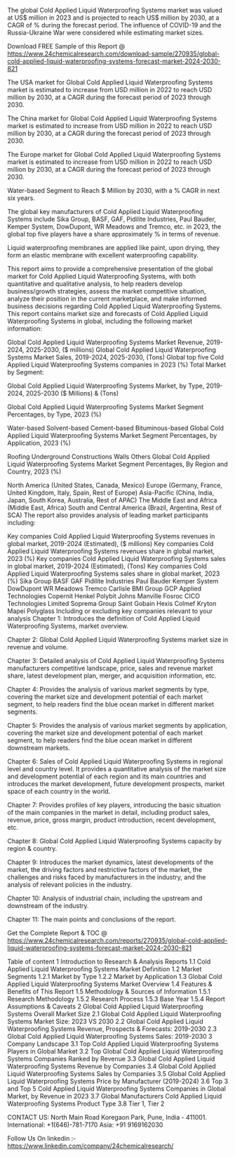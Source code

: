 The global Cold Applied Liquid Waterproofing Systems market was valued at US$ million in 2023 and is projected to reach US$ million by 2030, at a CAGR of % during the forecast period. The influence of COVID-19 and the Russia-Ukraine War were considered while estimating market sizes.

Download FREE Sample of this Report @ https://www.24chemicalresearch.com/download-sample/270935/global-cold-applied-liquid-waterproofing-systems-forecast-market-2024-2030-821

The USA market for Global Cold Applied Liquid Waterproofing Systems market is estimated to increase from USD million in 2022 to reach USD million by 2030, at a CAGR during the forecast period of 2023 through 2030.

The China market for Global Cold Applied Liquid Waterproofing Systems market is estimated to increase from USD million in 2022 to reach USD million by 2030, at a CAGR during the forecast period of 2023 through 2030.

The Europe market for Global Cold Applied Liquid Waterproofing Systems market is estimated to increase from USD million in 2022 to reach USD million by 2030, at a CAGR during the forecast period of 2023 through 2030.

Water-based Segment to Reach $ Million by 2030, with a % CAGR in next six years.

The global key manufacturers of Cold Applied Liquid Waterproofing Systems include Sika Group, BASF, GAF, Pidilite Industries, Paul Bauder, Kemper System, DowDupont, WR Meadows and Tremco, etc. in 2023, the global top five players have a share approximately % in terms of revenue.

Liquid waterproofing membranes are applied like paint, upon drying, they form an elastic membrane with excellent waterproofing capability.

This report aims to provide a comprehensive presentation of the global market for Cold Applied Liquid Waterproofing Systems, with both quantitative and qualitative analysis, to help readers develop business/growth strategies, assess the market competitive situation, analyze their position in the current marketplace, and make informed business decisions regarding Cold Applied Liquid Waterproofing Systems. This report contains market size and forecasts of Cold Applied Liquid Waterproofing Systems in global, including the following market information:

Global Cold Applied Liquid Waterproofing Systems Market Revenue, 2019-2024, 2025-2030, ($ millions)
Global Cold Applied Liquid Waterproofing Systems Market Sales, 2019-2024, 2025-2030, (Tons)
Global top five Cold Applied Liquid Waterproofing Systems companies in 2023 (%)
Total Market by Segment:

Global Cold Applied Liquid Waterproofing Systems Market, by Type, 2019-2024, 2025-2030 ($ Millions) & (Tons)

Global Cold Applied Liquid Waterproofing Systems Market Segment Percentages, by Type, 2023 (%)

Water-based
Solvent-based
Cement-based
Bituminous-based
Global Cold Applied Liquid Waterproofing Systems Market Segment Percentages, by Application, 2023 (%)

Roofing
Underground Constructions
Walls
Others
Global Cold Applied Liquid Waterproofing Systems Market Segment Percentages, By Region and Country, 2023 (%)

North America (United States, Canada, Mexico)
Europe (Germany, France, United Kingdom, Italy, Spain, Rest of Europe)
Asia-Pacific (China, India, Japan, South Korea, Australia, Rest of APAC)
The Middle East and Africa (Middle East, Africa)
South and Central America (Brazil, Argentina, Rest of SCA)
The report also provides analysis of leading market participants including:

Key companies Cold Applied Liquid Waterproofing Systems revenues in global market, 2019-2024 (Estimated), ($ millions)
Key companies Cold Applied Liquid Waterproofing Systems revenues share in global market, 2023 (%)
Key companies Cold Applied Liquid Waterproofing Systems sales in global market, 2019-2024 (Estimated), (Tons)
Key companies Cold Applied Liquid Waterproofing Systems sales share in global market, 2023 (%)
Sika Group
BASF
GAF
Pidilite Industries
Paul Bauder
Kemper System
DowDupont
WR Meadows
Tremco
Carlisle
BMI Group
GCP Applied Technologies
Copernit
Henkel Polybit
Johns Manville
Fosroc
CICO Technologies Limited
Soprema Group
Saint Gobain
Hexis
Colmef
Kryton
Mapei
Polyglass
Including or excluding key companies relevant to your analysis
Chapter 1: Introduces the definition of Cold Applied Liquid Waterproofing Systems, market overview.

Chapter 2: Global Cold Applied Liquid Waterproofing Systems market size in revenue and volume.

Chapter 3: Detailed analysis of Cold Applied Liquid Waterproofing Systems manufacturers competitive landscape, price, sales and revenue market share, latest development plan, merger, and acquisition information, etc.

Chapter 4: Provides the analysis of various market segments by type, covering the market size and development potential of each market segment, to help readers find the blue ocean market in different market segments.

Chapter 5: Provides the analysis of various market segments by application, covering the market size and development potential of each market segment, to help readers find the blue ocean market in different downstream markets.

Chapter 6: Sales of Cold Applied Liquid Waterproofing Systems in regional level and country level. It provides a quantitative analysis of the market size and development potential of each region and its main countries and introduces the market development, future development prospects, market space of each country in the world.

Chapter 7: Provides profiles of key players, introducing the basic situation of the main companies in the market in detail, including product sales, revenue, price, gross margin, product introduction, recent development, etc.

Chapter 8: Global Cold Applied Liquid Waterproofing Systems capacity by region & country.

Chapter 9: Introduces the market dynamics, latest developments of the market, the driving factors and restrictive factors of the market, the challenges and risks faced by manufacturers in the industry, and the analysis of relevant policies in the industry.

Chapter 10: Analysis of industrial chain, including the upstream and downstream of the industry.

Chapter 11: The main points and conclusions of the report.

Get the Complete Report & TOC @ https://www.24chemicalresearch.com/reports/270935/global-cold-applied-liquid-waterproofing-systems-forecast-market-2024-2030-821

Table of content
1 Introduction to Research & Analysis Reports
1.1 Cold Applied Liquid Waterproofing Systems Market Definition
1.2 Market Segments
1.2.1 Market by Type
1.2.2 Market by Application
1.3 Global Cold Applied Liquid Waterproofing Systems Market Overview
1.4 Features & Benefits of This Report
1.5 Methodology & Sources of Information
1.5.1 Research Methodology
1.5.2 Research Process
1.5.3 Base Year
1.5.4 Report Assumptions & Caveats
2 Global Cold Applied Liquid Waterproofing Systems Overall Market Size
2.1 Global Cold Applied Liquid Waterproofing Systems Market Size: 2023 VS 2030
2.2 Global Cold Applied Liquid Waterproofing Systems Revenue, Prospects & Forecasts: 2019-2030
2.3 Global Cold Applied Liquid Waterproofing Systems Sales: 2019-2030
3 Company Landscape
3.1 Top Cold Applied Liquid Waterproofing Systems Players in Global Market
3.2 Top Global Cold Applied Liquid Waterproofing Systems Companies Ranked by Revenue
3.3 Global Cold Applied Liquid Waterproofing Systems Revenue by Companies
3.4 Global Cold Applied Liquid Waterproofing Systems Sales by Companies
3.5 Global Cold Applied Liquid Waterproofing Systems Price by Manufacturer (2019-2024)
3.6 Top 3 and Top 5 Cold Applied Liquid Waterproofing Systems Companies in Global Market, by Revenue in 2023
3.7 Global Manufacturers Cold Applied Liquid Waterproofing Systems Product Type
3.8 Tier 1, Tier 2

CONTACT US:
North Main Road Koregaon Park, Pune, India - 411001.
International: +1(646)-781-7170
Asia: +91 9169162030

Follow Us On linkedin :- https://www.linkedin.com/company/24chemicalresearch/
